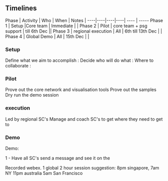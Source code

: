 
## Timelines 
Phase | Activity | Who | When | Notes |
----|----|----|----| ---- | -----
Phase 1 | Setup |Core team | Immediate | |
Phase 2 | Pilot |  core team + psg support | till 6th Dec ||
Phase 3 | regional execution | All | 6th till 13th Dec | |
Phase 4 | Global Demo |  All |  15th Dec | |

### Setup
Define what we aim to accomplish : 
Decide who will do what : 
Where to collaborate : 

### Pilot
Prove out the core network and visualisation tools
Prove out the samples
Dry run the demo session

### execution
Led by regional SC's
Manage and coach SC's to get where they need to get to

### Demo

Demo:

1 - Have all SC's send a message and see it on the 

Recorded webex.
1 global 2 hour session suggestion: 
8pm singapore, 7am NY 11pm australia
5am San Francisco
